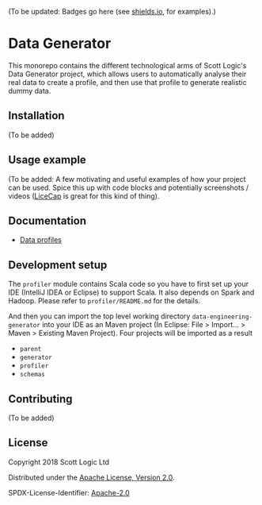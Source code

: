 (To be updated: Badges go here (see [shields.io](https://shields.io/), for examples).)

# Data Generator

This monorepo contains the different technological arms of Scott Logic's Data Generator project, which allows users to automatically analyse their real data to create a profile, and then use that profile to generate realistic dummy data.

## Installation

(To be added)

## Usage example

(To be added: A few motivating and useful examples of how your project can be used. Spice this up with code blocks and potentially screenshots / videos ([LiceCap](https://www.cockos.com/licecap/) is great for this kind of thing).

## Documentation

* [Data profiles](docs/Profiles.md)

## Development setup

The `profiler` module contains Scala code so you have to first set up your IDE (IntelliJ IDEA or
Eclipse) to support Scala.  It also depends on Spark and Hadoop.  Please refer to `profiler/README.md` for the details.

And then you can import the top level working directory `data-engineering-generator` into your IDE as an Maven project (In Eclipse: File > Import... > Maven > Existing Maven Project).  Four projects will be imported as a result

* `parent`
* `generator`
* `profiler`
* `schemas` 

## Contributing

(To be added)

## License

Copyright 2018 Scott Logic Ltd

Distributed under the [Apache License, Version 2.0](http://www.apache.org/licenses/LICENSE-2.0).

SPDX-License-Identifier: [Apache-2.0](https://spdx.org/licenses/Apache-2.0)
